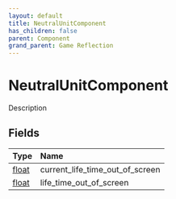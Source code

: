```yaml
---
layout: default
title: NeutralUnitComponent
has_children: false
parent: Component
grand_parent: Game Reflection
---
```

# NeutralUnitComponent
Description 

## Fields

| Type | Name |
|:----------|:--------------|
| [float](/riftbreaker-wiki/docs/game-reflection/components/float/) | current_life_time_out_of_screen |
| [float](/riftbreaker-wiki/docs/game-reflection/components/float/) | life_time_out_of_screen |

